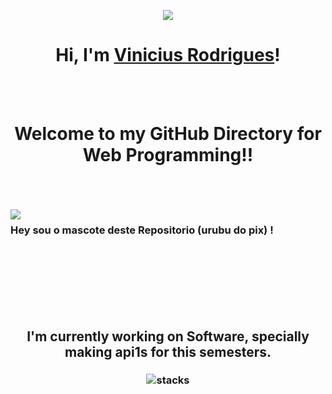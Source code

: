 <p align="center"><img src="https://i.giphy.com/RThN0hOS2GO4M.gif" /></p>
<h1 align="center">Hi, I'm <a href="https://www.edisonlee55.com">Vinicius Rodrigues</a>!</h1>
<br>
<br>
<h1 align="center">Welcome to my GitHub Directory for Web Programming!!</h1>

<br>
<br>
<br>

<img align="left" src="https://orhun.dev/img/crow.png">

### Hey sou o mascote deste Repositorio (urubu do pix) !

<br>
<br>
<br>

<br>
<br>
<br>

<h2 align="center">I'm currently working on Software, specially making api1s for this semesters.</h2>


<h3 align="center">
<img src="https://raw.githubusercontent.com/akasrai/akasrai/master/assets/stack-hills.png" alt="stacks"/>
</h3>


